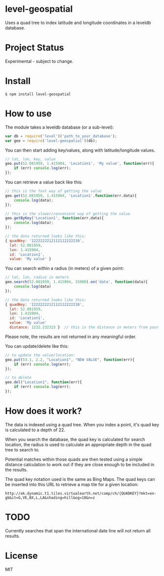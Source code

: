 # level-geospatial

Uses a quad tree to index latitude and longitude coordinates in a leveldb database.

# Project Status

Experimental - subject to change.

# Install

```
$ npm install level-geospatial
```

# How to use

The module takes a leveldb database (or a sub-level):

```js
var db = require('level')('path_to_your_database');
var geo = require('level-geospatial')(db);
```

You can then start adding key/values, along with latitude/longitude values. 

```js
// lat, lon, key, value 
geo.put(52.081959, 1.415904, 'Location1', 'My value', function(err){
	if (err) console.log(err);
});
```

You can retrieve a value back like this:
```js
// this is the fast way of getting the value
geo.get(52.081959, 1.415904, 'Location1',function(err,data){
	console.log(data);
});

// this is the slower/convenient way of getting the value
geo.getByKey('Location1', function(err,data){
	console.log(data);
});

// the data returned looks like this:
{ quadKey: '1222222212112112222210',
  lat: 52.081959,
  lon: 1.415904,
  id: 'Location1',
  value: 'My value' }
```

You can search within a radius (in meters) of a given point:
```js
// lat, lon, radius in meters
geo.search(52.081959, 1.415904, 15000).on('data', function(data){
	console.log(data)
});

// the data returned looks like this:
{ quadKey: '1222222212112112222210',
  lat: 52.081959,
  lon: 1.415904,
  id: 'Location1',
  value: 'My value'
  distance: 1232.232323 }  // this is the distance in meters from your search
```

Please note, the results are not returned in any meaningful order.

You can update/delete like this:

```js
// to update the value/location:
geo.put(53.1, 2.2, "Location1", "NEW VALUE", function(err){
	if (err) console.log(err);
});

// to delete
geo.del("Location1", function(err){
	if (err) console.log(err);
});
```

# How does it work?

The data is indexed using a quad tree. When you index a point, it's quad key is calculated to a depth of 22. 

When you search the database, the quad key is calculated for search location, the radius is used to calculate an appropriate depth in the quad tree to search to. 

Potential matches within those quads are then tested using a simple distance calculation to work out if they are close enough to be included in the results.

The quad key notation used is the same as Bing Maps. The quad keys can be inserted into this URL to retrieve a map tile for a given location:

```
http://ak.dynamic.t1.tiles.virtualearth.net/comp/ch/{QUADKEY}?mkt=en-gb&it=G,VE,BX,L,LA&shading=hill&og=18&n=z
```

# TODO

Currently searches that span the international date line will not return all results.

# License

MIT
